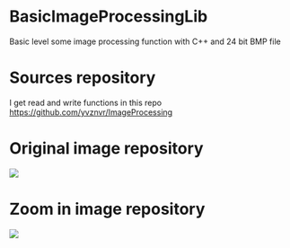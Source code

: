 # BasicImageProcessingLib
Basic level some image processing function with C++ and 24 bit BMP file

# Sources repository

I get read and write functions in this repo https://github.com/yvznvr/ImageProcessing


# Original image repository
<img src="asd.bmp" border="0" />

# Zoom in image repository

<img src="aa.bmp" border="0" />
